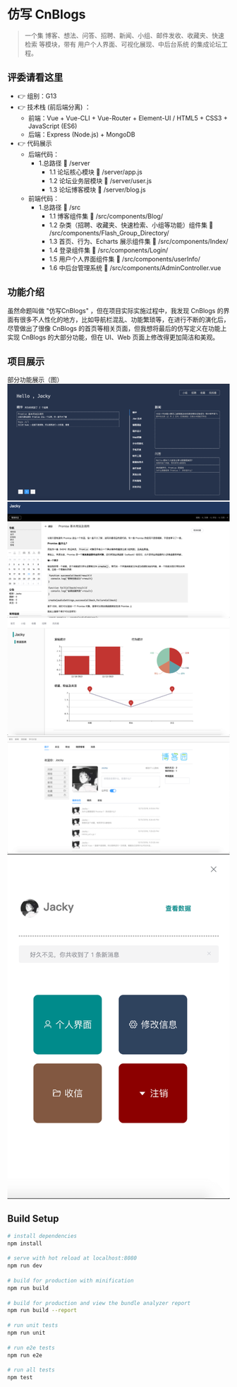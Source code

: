 # 仿写 CnBlogs  

> 一个集 博客、想法、问答、招聘、新闻、小组、邮件发收、收藏夹、快速检索 等模块，带有 用户个人界面、可视化展现、中后台系统 的集成论坛工程。

## 评委请看这里
- 👉 组别：G13 
- 👉 技术栈 (前后端分离) ：
  - 前端：Vue + Vue-CLI + Vue-Router + Element-UI / HTML5 + CSS3 + JavaScript (ES6)
  - 后端：Express (Node.js) + MongoDB
- 👉 代码展示
  - 后端代码：
    - 1.总路径 📂 /server 
      - 1.1 论坛核心模块 📂 /server/app.js 
      - 1.2 论坛业务层模块 📂 /server/user.js 
      - 1.3 论坛博客模块 📂 /server/blog.js 
  - 前端代码：
    - 1.总路径 📂 /src 
      - 1.1 博客组件集 📂 /src/components/Blog/ 
      - 1.2 杂类（招聘、收藏夹、快速检索、小组等功能）组件集 📂 /src/components/Flash_Group_Directory/
      - 1.3 首页、行为、Echarts 展示组件集 📂 /src/components/Index/
      - 1.4 登录组件集 📂 /src/components/Login/
      - 1.5 用户个人界面组件集 📂 /src/components/userInfo/
      - 1.6 中后台管理系统 📂 /src/components/AdminController.vue

## 功能介绍
虽然命题叫做 "仿写CnBlogs" ，但在项目实际实施过程中，我发现 CnBlogs 的界面有很多不人性化的地方，比如导航栏混乱、功能繁琐等，在进行不断的演化后，尽管做出了很像 CnBlogs 的首页等相关页面，但我想将最后的仿写定义在功能上实现 CnBlogs 的大部分功能，但在 UI、Web 页面上修改得更加简洁和美观。

## 项目展示
   部分功能展示（图）
   !["新版主页"](https://github.com/YeZhikang/Vue-Express-CnBlogsFunc/blob/master/src/assets/index.png)
   !["用户个人博客页"](https://github.com/YeZhikang/Vue-Express-CnBlogsFunc/blob/master/src/assets/userBlog.png)
   !["用户个人行为情况"](https://github.com/YeZhikang/Vue-Express-CnBlogsFunc/blob/master/src/assets/userEcharts.png)
   !["用户个人信息界面及广场"](https://github.com/YeZhikang/Vue-Express-CnBlogsFunc/blob/master/src/assets/userInfo.png)
   !["用户个人选项卡"](https://github.com/YeZhikang/Vue-Express-CnBlogsFunc/blob/master/src/assets/userCard.png)
## Build Setup

``` bash
# install dependencies
npm install

# serve with hot reload at localhost:8080
npm run dev

# build for production with minification
npm run build

# build for production and view the bundle analyzer report
npm run build --report

# run unit tests
npm run unit

# run e2e tests
npm run e2e

# run all tests
npm test
```
